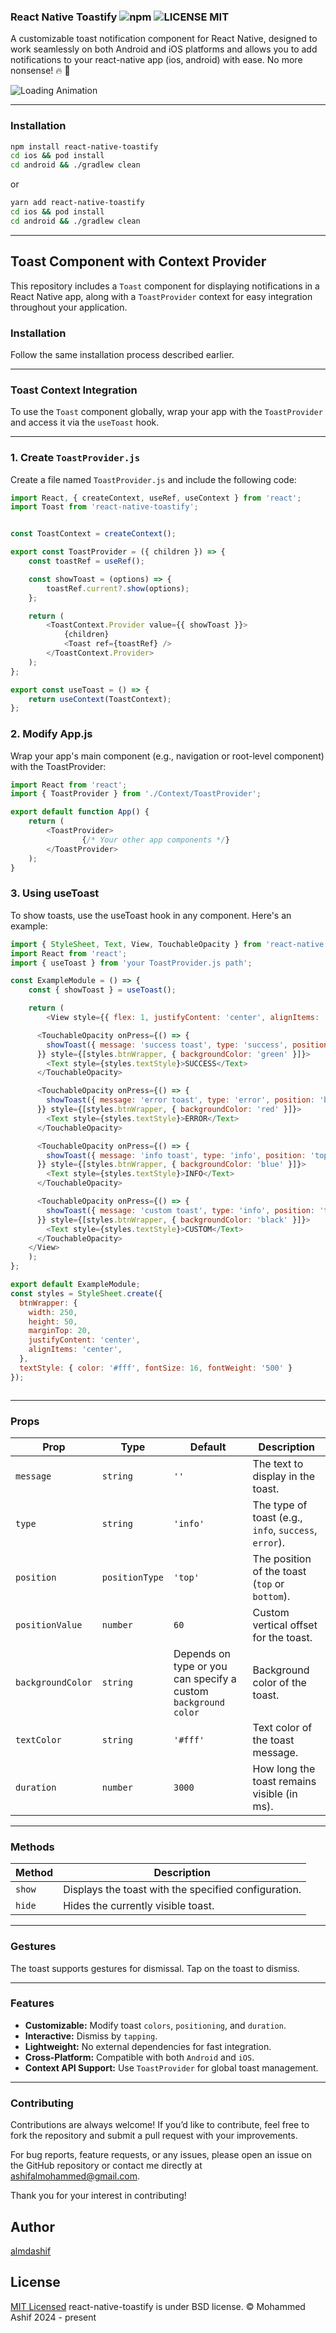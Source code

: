### React Native Toastify  ![npm](https://img.shields.io/npm/v/react-native-toastify) ![LICENSE MIT](https://img.shields.io/badge/license-MIT-brightgreen.svg)

A customizable toast notification component for React Native, designed to work seamlessly on both Android and iOS platforms and  allows you to add notifications to your react-native app (ios, android) with ease. No more nonsense! :fire: 🎉 

![Loading Animation](src/Images/toast.gif)



---



### Installation

```bash
npm install react-native-toastify
cd ios && pod install
cd android && ./gradlew clean
```
or

```bash
yarn add react-native-toastify
cd ios && pod install
cd android && ./gradlew clean
```

---

## Toast Component with Context Provider

This repository includes a `Toast` component for displaying notifications in a React Native app, along with a `ToastProvider` context for easy integration throughout your application.



### Installation

Follow the same installation process described earlier.

---

### Toast Context Integration

To use the `Toast` component globally, wrap your app with the `ToastProvider` and access it via the `useToast` hook.

---

### 1. Create `ToastProvider.js`

Create a file named `ToastProvider.js` and include the following code:

```javascript
import React, { createContext, useRef, useContext } from 'react';
import Toast from 'react-native-toastify';


const ToastContext = createContext();

export const ToastProvider = ({ children }) => {
    const toastRef = useRef();

    const showToast = (options) => {
        toastRef.current?.show(options);
    };

    return (
        <ToastContext.Provider value={{ showToast }}>
            {children}
            <Toast ref={toastRef} />
        </ToastContext.Provider>
    );
};

export const useToast = () => {
    return useContext(ToastContext);
};
```

### 2. Modify App.js
Wrap your app's main component (e.g., navigation or root-level component) with the ToastProvider:

```js
import React from 'react';
import { ToastProvider } from './Context/ToastProvider';

export default function App() {
    return (
        <ToastProvider>
                {/* Your other app components */}
        </ToastProvider>
    );
}

```

### 3. Using useToast
To show toasts, use the useToast hook in any component. Here's an example:

```js
import { StyleSheet, Text, View, TouchableOpacity } from 'react-native';
import React from 'react';
import { useToast } from 'your ToastProvider.js path';

const ExampleModule = () => {
    const { showToast } = useToast();

    return (
        <View style={{ flex: 1, justifyContent: 'center', alignItems: 'center' }}>

      <TouchableOpacity onPress={() => {
        showToast({ message: 'success toast', type: 'success', position: 'top', duration: 3000 });
      }} style={[styles.btnWrapper, { backgroundColor: 'green' }]}>
        <Text style={styles.textStyle}>SUCCESS</Text>
      </TouchableOpacity>

      <TouchableOpacity onPress={() => {
        showToast({ message: 'error toast', type: 'error', position: 'bottom', duration: 4000 });
      }} style={[styles.btnWrapper, { backgroundColor: 'red' }]}>
        <Text style={styles.textStyle}>ERROR</Text>
      </TouchableOpacity>

      <TouchableOpacity onPress={() => {
        showToast({ message: 'info toast', type: 'info', position: 'top', duration: 5000 });
      }} style={[styles.btnWrapper, { backgroundColor: 'blue' }]}>
        <Text style={styles.textStyle}>INFO</Text>
      </TouchableOpacity>

      <TouchableOpacity onPress={() => {
        showToast({ message: 'custom toast', type: 'info', position: 'top', duration: 5000, backgroundColor: 'black', textColor: 'white', positionValue: 100 });
      }} style={[styles.btnWrapper, { backgroundColor: 'black' }]}>
        <Text style={styles.textStyle}>CUSTOM</Text>
      </TouchableOpacity>
    </View>
    );
};

export default ExampleModule;
const styles = StyleSheet.create({
  btnWrapper: {
    width: 250,  
    height: 50, 
    marginTop: 20,
    justifyContent: 'center', 
    alignItems: 'center',
  },
  textStyle: { color: '#fff', fontSize: 16, fontWeight: '500' }
});



```
---

### Props

| Prop             | Type              | Default       | Description                                         |
|------------------|-------------------|---------------|-----------------------------------------------------|
| `message`        | `string`          | `''`          | The text to display in the toast.                  |
| `type`           | `string`          | `'info'`      | The type of toast (e.g., `info`, `success`, `error`).|
| `position`       | `positionType`    | `'top'`       | The position of the toast (`top` or `bottom`).      |
| `positionValue`  | `number`          | `60`          | Custom vertical offset for the toast.              |
| `backgroundColor`| `string`          | Depends on type or you can specify a custom `background color`| Background color of the toast.                    |
| `textColor`      | `string`          | `'#fff'`      | Text color of the toast message.                   |
| `duration`       | `number`          | `3000`        | How long the toast remains visible (in ms).         |

---

### Methods

| Method     | Description                                            |
|------------|--------------------------------------------------------|
| `show`     | Displays the toast with the specified configuration.    |
| `hide`     | Hides the currently visible toast.                     |

---

### Gestures

The toast supports gestures for dismissal. Tap on the toast to dismiss.

---

### Features

- **Customizable:** Modify toast `colors`, `positioning`, and `duration`.
- **Interactive:** Dismiss by `tapping`.
- **Lightweight:** No external dependencies for fast integration.
- **Cross-Platform:** Compatible with both `Android` and `iOS`.
- **Context API Support:** Use `ToastProvider` for global toast management.

---


### Contributing

Contributions are always welcome! If you’d like to contribute, feel free to fork the repository and submit a pull request with your improvements.

For bug reports, feature requests, or any issues, please open an issue on the GitHub repository or contact me directly at ashifalmohammed@gmail.com.

Thank you for your interest in contributing!



## Author
[almdashif](https://github.com/almdashif)

## License
[MIT Licensed](https://github.com/almdashif/react-native-toastify/blob/main/LICENSE) react-native-toastify is under BSD license. © Mohammed Ashif  2024 - present

